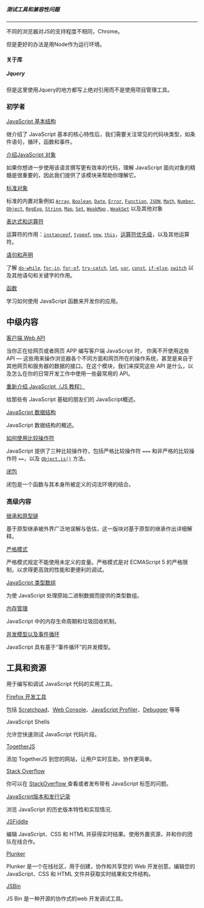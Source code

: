 ##### 测试工具和兼容性问题

------

不同的浏览器对JS的支持程度不相同，Chrome。

但是更好的办法是用Node作为运行环境。

#### 关于库

##### Jquery

但是这里使用Jquery的地方都写上绝对引用而不是使用项目管理工具。

### 初学者

[JavaScript 基本结构](https://developer.mozilla.org/zh-CN/docs/Learn/JavaScript/Building_blocks)

继介绍了 JavaScript 基本的核心特性后，我们需要关注常见的代码块类型，如条件语句，循环，函数和事件。

[介绍JavaScript 对象](https://developer.mozilla.org/zh-CN/docs/Learn/JavaScript/Objects)

如果你想进一步使用该语言撰写更有效率的代码，理解 JavaScript 面向对象的精髓是很重要的，因此我们提供了该模块来帮助你理解它。

[标准对象](https://developer.mozilla.org/zh-CN/docs/Web/JavaScript/Reference/Global_Objects)

标准的内置对象例如 [`Array`](https://developer.mozilla.org/zh-CN/docs/Web/JavaScript/Reference/Array), [`Boolean`](https://developer.mozilla.org/zh-CN/docs/Web/JavaScript/Reference/Boolean), [`Date`](https://developer.mozilla.org/zh-CN/docs/Web/JavaScript/Reference/Date), [`Error`](https://developer.mozilla.org/zh-CN/docs/Web/JavaScript/Reference/Global_Objects/Error), [`Function`](https://developer.mozilla.org/zh-CN/docs/Web/JavaScript/Reference/Function), [`JSON`](https://developer.mozilla.org/zh-CN/docs/Web/JavaScript/Reference/Global_Objects/JSON), [`Math`](https://developer.mozilla.org/zh-CN/docs/Web/JavaScript/Reference/Global_Objects/Math), [`Number`](https://developer.mozilla.org/zh-CN/docs/Web/JavaScript/Reference/Global_Objects/Number), [`Object`](https://developer.mozilla.org/zh-CN/docs/Web/JavaScript/Reference/Global_Objects/Object), [`RegExp`](https://developer.mozilla.org/zh-CN/docs/Web/JavaScript/Reference/RegExp), [`String`](https://developer.mozilla.org/zh-CN/docs/Web/JavaScript/Reference/String), [`Map`](https://developer.mozilla.org/zh-CN/docs/Web/JavaScript/Reference/Map), [`Set`](https://developer.mozilla.org/zh-CN/docs/Web/JavaScript/Reference/Global_Objects/Set), [`WeakMap`](https://developer.mozilla.org/zh-CN/docs/Web/JavaScript/Reference/WeakMap) , [`WeakSet`](https://developer.mozilla.org/zh-CN/docs/Web/JavaScript/Reference/Global_Objects/WeakSet) 以及其他对象

[表达式和运算符](https://developer.mozilla.org/zh-CN/docs/Web/JavaScript/Reference/Operators)

运算符的作用：[`instanceof`](https://developer.mozilla.org/zh-CN/docs/Web/JavaScript/Reference/Operators/instanceof), [`typeof`](https://developer.mozilla.org/zh-CN/docs/Web/JavaScript/Reference/Operators/typeof), [`new`](https://developer.mozilla.org/zh-CN/docs/Web/JavaScript/Reference/Operators/new), [`this`](https://developer.mozilla.org/zh-CN/docs/Web/JavaScript/Reference/Operators/this)，[运算符优先级](https://developer.mozilla.org/zh-CN/docs/Web/JavaScript/Reference/Operators/Operator_Precedence)，以及其他运算符。

[语句和声明](https://developer.mozilla.org/zh-CN/docs/Web/JavaScript/Reference/Statements)

了解 [`do-while`](https://developer.mozilla.org/zh-CN/docs/Web/JavaScript/Reference/Statements/do...while), [`for-in`](https://developer.mozilla.org/zh-CN/docs/Web/JavaScript/Reference/Statements/for...in), [`for-of`](https://developer.mozilla.org/zh-CN/docs/Web/JavaScript/Reference/Statements/for...of), [`try-catch`](https://developer.mozilla.org/zh-CN/docs/Web/JavaScript/Reference/Statements/try...catch), [`let`](https://developer.mozilla.org/zh-CN/docs/Web/JavaScript/Reference/Statements/let), [`var`](https://developer.mozilla.org/zh-CN/docs/Web/JavaScript/Reference/Statements/var), [`const`](https://developer.mozilla.org/zh-CN/docs/Web/JavaScript/Reference/Statements/const), [`if-else`](https://developer.mozilla.org/zh-CN/docs/Web/JavaScript/Reference/Statements/if...else), [`switch`](https://developer.mozilla.org/zh-CN/docs/Web/JavaScript/Reference/Statements/switch) 以及其他语句和关键字的作用。

[函数](https://developer.mozilla.org/zh-CN/docs/Web/JavaScript/Reference/Functions)

学习如何使用 JavaScript 函数来开发你的应用。

## 中级内容

[客户端 Web API](https://developer.mozilla.org/zh-CN/docs/Learn/JavaScript/Client-side_web_APIs)

当你正在给网页或者网页 APP 编写客户端 JavaScript 时， 你离不开使用这些 API — 这些用来操作浏览器各个不同方面和网页所在的操作系统，甚至是来自于其他网页和服务器的数据的接口。在这个模块，我们来探究这些 API 是什么，以及怎么在你的日常开发工作中使用一些最常用的 API。

[重新介绍 JavaScript（JS 教程）](https://developer.mozilla.org/zh-CN/docs/Web/JavaScript/A_re-introduction_to_JavaScript)

给那些有 JavaScript 基础的朋友们的 JavaScript概述。

[JavaScript 数据结构](https://developer.mozilla.org/zh-CN/docs/Web/JavaScript/Data_structures)

JavaScript 数据结构的概述。

[如何使用比较操作符](https://developer.mozilla.org/zh-CN/docs/Web/JavaScript/Equality_comparisons_and_when_to_use_them)

JavaScript 提供了三种比较操作符，包括严格比较操作符 `===` 和非严格的比较操作符 `==`，以及 [`Object.is()`](https://developer.mozilla.org/zh-CN/docs/Web/JavaScript/Reference/Global_Objects/Object/is) 方法。

[闭包](https://developer.mozilla.org/zh-CN/docs/Web/JavaScript/Closures)

闭包是一个函数与其本身所被定义的词法环境的结合。

### 高级内容

[继承和原型链](https://developer.mozilla.org/zh-CN/docs/Web/JavaScript/Guide/Inheritance_and_the_prototype_chain)

基于原型继承被外界广泛地误解与低估，这一版块对基于原型的继承作出详细解释。

[严格模式](https://developer.mozilla.org/zh-CN/docs/Web/JavaScript/Reference/Strict_mode)

严格模式规定不能使用未定义的变量。严格模式是对 ECMAScript 5 的严格限制，以求得更高效的性能和更便利的调试。

[JavaScript 类型数组](https://developer.mozilla.org/zh-CN/docs/Web/JavaScript/Typed_arrays)

为使 JavaScript 处理原始二进制数据而提供的类型数组。

[内存管理](https://developer.mozilla.org/zh-CN/docs/Web/JavaScript/Memory_Management)

JavaScript 中的内存生命周期和垃圾回收机制。

[并发模型以及事件循环](https://developer.mozilla.org/zh-CN/docs/Web/JavaScript/EventLoop)

JavaScript 具有基于“事件循环”的并发模型。

## 工具和资源

用于编写和调试 JavaScript 代码的实用工具。

[Firefox 开发工具](https://developer.mozilla.org/zh-CN/docs/Tools)

包括 [Scratchpad](https://developer.mozilla.org/zh-CN/docs/Tools/Scratchpad)、[Web Console](https://developer.mozilla.org/zh-CN/docs/Tools/Web_Console)、[JavaScript Profiler](https://developer.mozilla.org/zh-CN/docs/Tools/Profiler)、[Debugger](https://developer.mozilla.org/zh-CN/docs/Tools/Debugger) 等等

JavaScript Shells

允许您快速测试 JavaScript 代码片段。

[TogetherJS](https://togetherjs.com/)

添加 TogetherJS 到您的网站，让用户实时互助，协作更简单。

[Stack Overflow](https://stackoverflow.com/questions/tagged/javascript)

你可以在 [StackOverflow ](https://stackoverflow.com/)查看或者发布带有 JavaScript 标签的问题。

[JavaScript版本和发行记录](https://developer.mozilla.org/zh-CN/docs/Web/JavaScript/New_in_JavaScript)

浏览 JavaScript 的历史版本特性和实现情况.

[JSFiddle](https://jsfiddle.net/)

编辑 JavaScript、CSS 和 HTML 并获得实时结果。使用外置资源，并和你的团队在线合作。

[Plunker](https://plnkr.co/)

Plunker 是一个在线社区，用于创建，协作和共享您的 Web 开发创意。编辑您的 JavaScript、CSS 和 HTML 文件并获取实时结果和文件结构。

[JSBin](https://jsbin.com/)

JS Bin 是一种开源的协作式的web 开发调试工具。